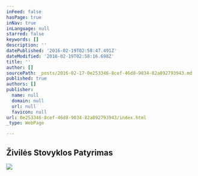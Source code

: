 ```yaml
---
inFeed: false
hasPage: true
inNav: true
inLanguage: null
starred: false
keywords: []
description: ''
datePublished: '2016-02-19T02:58:47.491Z'
dateModified: '2016-02-19T02:58:16.698Z'
title: ''
author: []
sourcePath: _posts/2016-02-17-0e253346-8cef-46d8-9034-82a892793943.md
published: true
authors: []
publisher:
  name: null
  domain: null
  url: null
  favicon: null
url: 0e253346-8cef-46d8-9034-82a892793943/index.html
_type: WebPage

---
```

## Živilės Stovyklos Patyrimas
![](https://s3-us-west-2.amazonaws.com/the-grid-img/p/927d1eb06ca320f244b7d4687921950619c3a81e.jpg)